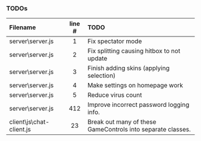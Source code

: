 ### TODOs
| Filename | line # | TODO
|:------|:------:|:------
| server\server.js | 1 | Fix spectator mode
| server\server.js | 2 | Fix splitting causing hitbox to not update
| server\server.js | 3 | Finish adding skins (applying selection)
| server\server.js | 4 | Make settings on homepage work
| server\server.js | 5 | Reduce virus count
| server\server.js | 412 | Improve incorrect password logging info.
| client\js\chat-client.js | 23 | Break out many of these GameControls into separate classes.